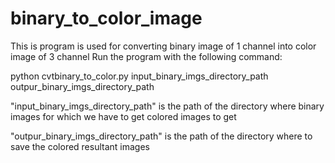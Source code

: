 # binary_to_color_image
This is program is used for converting binary image of 1 channel into color image of 3 channel
Run the program with the following command:

python cvtbinary_to_color.py input_binary_imgs_directory_path outpur_binary_imgs_directory_path


"input_binary_imgs_directory_path" is the path of the directory where binary images for which we have to get colored images to get


"outpur_binary_imgs_directory_path" is the path of the directory where to save the colored resultant images

